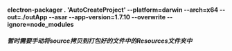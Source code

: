 #### electron-packager . 'AutoCreateProject' --platform=darwin --arch=x64 --out=./outApp --asar --app-version=1.7.10 --overwrite --ignore=node_modules
##### 暂时需要手动将source拷贝到打包好的文件中的Resources文件夹中
